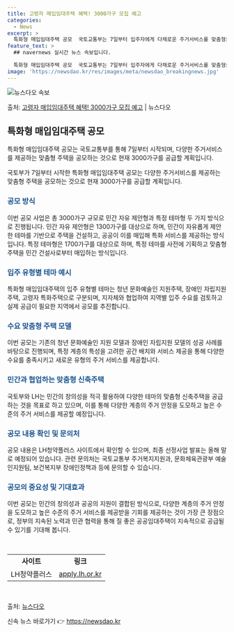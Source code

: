 ```yaml
---
title: 고령자 매입임대주택 혜택! 3000가구 모집 예고
categories:
  - News
excerpt: >
  특화형 매입임대주택 공모  국토교통부는 7일부터 입주자에게 다채로운 주거서비스를 맞춤형으로 제공하는 특화형 …
feature_text: >
  ## navernews 실시간 뉴스 속보입니다.

  특화형 매입임대주택 공모  국토교통부는 7일부터 입주자에게 다채로운 주거서비스를 맞춤형으로 제공하는 특화형 …
image: 'https://newsdao.kr/res/images/meta/newsdao_breakingnews.jpg'
---
```


![뉴스다오 속보](https://newsdao.kr/res/images/meta/newsdao_breakingnews.jpg)

<p>출처: <a href="https://newsdao.kr/4119" rel="dofollow">고령자 매입임대주택 혜택! 3000가구 모집 예고</a> | 뉴스다오</p>

<h2 data-ke-size="size26">특화형 매입임대주택 공모</h2>
특화형 매입임대주택 공모는 국토교통부를 통해 7일부터 시작되며, 다양한 주거서비스를 제공하는 맞춤형 주택을 공모하는 것으로 현재 3000가구를 공급할 계획입니다.

<p data-ke-size="size16">국토부가 7일부터 시작한 특화형 매입임대주택 공모는 다양한 주거서비스를 제공하는 맞춤형 주택을 공모하는 것으로 현재 3000가구를 공급할 계획입니다.</p>

<h3><b><span style="color: #1a5490;">공모 방식</span></b></h3>
이번 공모 사업은 총 3000가구 규모로 민간 자유 제안형과 특정 테마형 두 가지 방식으로 진행됩니다. 민간 자유 제안형은 1300가구를 대상으로 하며, 민간이 자유롭게 제안한 테마를 기반으로 주택을 건설하고, 공공이 이를 매입해 특화 서비스를 제공하는 방식입니다. 특정 테마형은 1700가구를 대상으로 하며, 특정 테마를 사전에 기획하고 맞춤형 주택을 민간 건설사로부터 매입하는 방식입니다.

<h3><b><span style="color: #1a5490;">입주 유형별 테마 예시</span></b></h3>
특화형 매입임대주택의 입주 유형별 테마는 청년 문화예술인 지원주택, 장애인 자립지원주택, 고령자 특화주택으로 구분되며, 지자체와 협업하여 지역별 입주 수요를 검토하고 실제 공급이 필요한 지역에서 공모를 추진합니다.

<h3><b><span style="color: #1a5490;">수요 맞춤형 주택 모델</span></b></h3>
이번 공모는 기존의 청년 문화예술인 지원 모델과 장애인 자립지원 모델의 성공 사례를 바탕으로 진행되며, 특정 계층의 특성을 고려한 공간 배치와 서비스 제공을 통해 다양한 수요를 충족시키고 새로운 유형의 주거 서비스를 제공합니다.

<h3><b><span style="color: #1a5490;">민간과 협업하는 맞춤형 신축주택</span></b></h3>
국토부와 LH는 민간의 창의성을 적극 활용하여 다양한 테마의 맞춤형 신축주택을 공급하는 것을 목표로 하고 있으며, 이를 통해 다양한 계층의 주거 안정을 도모하고 높은 수준의 주거 서비스를 제공할 예정입니다.

<h3><b><span style="color: #1a5490;">공모 내용 확인 및 문의처</span></b></h3>
공모 내용은 LH청약플러스 사이트에서 확인할 수 있으며, 최종 선정사업 발표는 올해 말로 예정되어 있습니다. 관련 문의처는 국토교통부 주거복지지원과, 문화체육관광부 예술인지원팀, 보건복지부 장애인정책과 등에 문의할 수 있습니다.

<h3><b><span style="color: #1a5490;">공모의 중요성 및 기대효과</span></b></h3>
이번 공모는 민간의 창의성과 공공의 지원이 결합된 방식으로, 다양한 계층의 주거 안정을 도모하고 높은 수준의 주거 서비스를 제공받을 기회를 제공하는 것이 가장 큰 장점으로, 정부의 지속된 노력과 민관 협력을 통해 질 좋은 공공임대주택이 지속적으로 공급될 수 있기를 기대해 봅니다. 

<p data-ke-size="size16">&nbsp;</p>

<table>
	<tbody>
		<tr>
			<td style="text-align: center; height: 17px;"><b>사이트</b></td>
			<td style="text-align: center; height: 17px;"><b>링크</b></td>
		</tr>
		<tr>
			<td style="text-align: center; height: 17px;">LH청약플러스</td>
			<td style="text-align: center; height: 17px;"><a href="https://apply.lh.or.kr/">apply.lh.or.kr</a></td>
		</tr>
	</tbody>
</table>

<p data-ke-size="size16">&nbsp;</p>

출처: [뉴스다오](https://newsdao.kr/4119) 

신속 뉴스 바로가기 👉 <a href="https://newsdao.kr" rel="dofollow">https://newsdao.kr</a>


